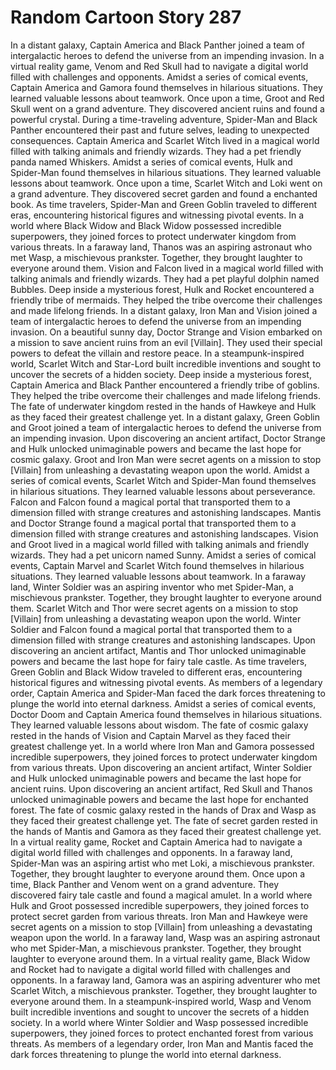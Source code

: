 # Random Cartoon Story 287

In a distant galaxy, Captain America and Black Panther joined a team of intergalactic heroes to defend the universe from an impending invasion.
In a virtual reality game, Venom and Red Skull had to navigate a digital world filled with challenges and opponents.
Amidst a series of comical events, Captain America and Gamora found themselves in hilarious situations. They learned valuable lessons about teamwork.
Once upon a time, Groot and Red Skull went on a grand adventure. They discovered ancient ruins and found a powerful crystal.
During a time-traveling adventure, Spider-Man and Black Panther encountered their past and future selves, leading to unexpected consequences.
Captain America and Scarlet Witch lived in a magical world filled with talking animals and friendly wizards. They had a pet friendly panda named Whiskers.
Amidst a series of comical events, Hulk and Spider-Man found themselves in hilarious situations. They learned valuable lessons about teamwork.
Once upon a time, Scarlet Witch and Loki went on a grand adventure. They discovered secret garden and found a enchanted book.
As time travelers, Spider-Man and Green Goblin traveled to different eras, encountering historical figures and witnessing pivotal events.
In a world where Black Widow and Black Widow possessed incredible superpowers, they joined forces to protect underwater kingdom from various threats.
In a faraway land, Thanos was an aspiring astronaut who met Wasp, a mischievous prankster. Together, they brought laughter to everyone around them.
Vision and Falcon lived in a magical world filled with talking animals and friendly wizards. They had a pet playful dolphin named Bubbles.
Deep inside a mysterious forest, Hulk and Rocket encountered a friendly tribe of mermaids. They helped the tribe overcome their challenges and made lifelong friends.
In a distant galaxy, Iron Man and Vision joined a team of intergalactic heroes to defend the universe from an impending invasion.
On a beautiful sunny day, Doctor Strange and Vision embarked on a mission to save ancient ruins from an evil [Villain]. They used their special powers to defeat the villain and restore peace.
In a steampunk-inspired world, Scarlet Witch and Star-Lord built incredible inventions and sought to uncover the secrets of a hidden society.
Deep inside a mysterious forest, Captain America and Black Panther encountered a friendly tribe of goblins. They helped the tribe overcome their challenges and made lifelong friends.
The fate of underwater kingdom rested in the hands of Hawkeye and Hulk as they faced their greatest challenge yet.
In a distant galaxy, Green Goblin and Groot joined a team of intergalactic heroes to defend the universe from an impending invasion.
Upon discovering an ancient artifact, Doctor Strange and Hulk unlocked unimaginable powers and became the last hope for cosmic galaxy.
Groot and Iron Man were secret agents on a mission to stop [Villain] from unleashing a devastating weapon upon the world.
Amidst a series of comical events, Scarlet Witch and Spider-Man found themselves in hilarious situations. They learned valuable lessons about perseverance.
Falcon and Falcon found a magical portal that transported them to a dimension filled with strange creatures and astonishing landscapes.
Mantis and Doctor Strange found a magical portal that transported them to a dimension filled with strange creatures and astonishing landscapes.
Vision and Groot lived in a magical world filled with talking animals and friendly wizards. They had a pet unicorn named Sunny.
Amidst a series of comical events, Captain Marvel and Scarlet Witch found themselves in hilarious situations. They learned valuable lessons about teamwork.
In a faraway land, Winter Soldier was an aspiring inventor who met Spider-Man, a mischievous prankster. Together, they brought laughter to everyone around them.
Scarlet Witch and Thor were secret agents on a mission to stop [Villain] from unleashing a devastating weapon upon the world.
Winter Soldier and Falcon found a magical portal that transported them to a dimension filled with strange creatures and astonishing landscapes.
Upon discovering an ancient artifact, Mantis and Thor unlocked unimaginable powers and became the last hope for fairy tale castle.
As time travelers, Green Goblin and Black Widow traveled to different eras, encountering historical figures and witnessing pivotal events.
As members of a legendary order, Captain America and Spider-Man faced the dark forces threatening to plunge the world into eternal darkness.
Amidst a series of comical events, Doctor Doom and Captain America found themselves in hilarious situations. They learned valuable lessons about wisdom.
The fate of cosmic galaxy rested in the hands of Vision and Captain Marvel as they faced their greatest challenge yet.
In a world where Iron Man and Gamora possessed incredible superpowers, they joined forces to protect underwater kingdom from various threats.
Upon discovering an ancient artifact, Winter Soldier and Hulk unlocked unimaginable powers and became the last hope for ancient ruins.
Upon discovering an ancient artifact, Red Skull and Thanos unlocked unimaginable powers and became the last hope for enchanted forest.
The fate of cosmic galaxy rested in the hands of Drax and Wasp as they faced their greatest challenge yet.
The fate of secret garden rested in the hands of Mantis and Gamora as they faced their greatest challenge yet.
In a virtual reality game, Rocket and Captain America had to navigate a digital world filled with challenges and opponents.
In a faraway land, Spider-Man was an aspiring artist who met Loki, a mischievous prankster. Together, they brought laughter to everyone around them.
Once upon a time, Black Panther and Venom went on a grand adventure. They discovered fairy tale castle and found a magical amulet.
In a world where Hulk and Groot possessed incredible superpowers, they joined forces to protect secret garden from various threats.
Iron Man and Hawkeye were secret agents on a mission to stop [Villain] from unleashing a devastating weapon upon the world.
In a faraway land, Wasp was an aspiring astronaut who met Spider-Man, a mischievous prankster. Together, they brought laughter to everyone around them.
In a virtual reality game, Black Widow and Rocket had to navigate a digital world filled with challenges and opponents.
In a faraway land, Gamora was an aspiring adventurer who met Scarlet Witch, a mischievous prankster. Together, they brought laughter to everyone around them.
In a steampunk-inspired world, Wasp and Venom built incredible inventions and sought to uncover the secrets of a hidden society.
In a world where Winter Soldier and Wasp possessed incredible superpowers, they joined forces to protect enchanted forest from various threats.
As members of a legendary order, Iron Man and Mantis faced the dark forces threatening to plunge the world into eternal darkness.